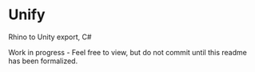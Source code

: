 # Unify
Rhino to Unity export, C#  

Work in progress - Feel free to view, but do not commit until this readme has been formalized.
